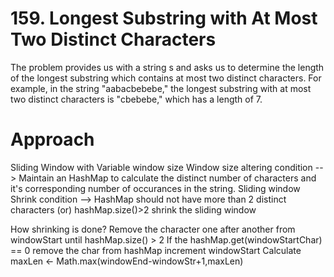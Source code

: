 # 159. Longest Substring with At Most Two Distinct Characters

The problem provides us with a string s and asks us to determine the length of the longest substring which contains at most two distinct characters. For example, in the string "aabacbebebe," the longest substring with at most two distinct characters is "cbebebe," which has a length of 7.

# Approach 
Sliding Window with Variable window size
Window size altering condition --> Maintain an HashMap to calculate the distinct number of characters and it's corresponding number of occurances in the string. 
Sliding window Shrink condition --> HashMap should not have more than 2 distinct characters (or) hashMap.size()>2 shrink the sliding window 

How shrinking is done? Remove the character one after another from windowStart until hashMap.size() > 2 
    If the hashMap.get(windowStartChar) == 0 
            remove the char from hashMap
    increment windowStart
Calculate maxLen <- Math.max(windowEnd-windowStr+1,maxLen)

